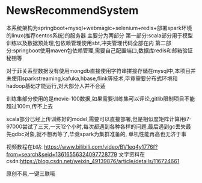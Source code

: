 # NewsRecommendSystem
本系统架构为springboot+mysql+webmagic+selenium+redis+部署spark环境的linux(推荐centos系统)的服务器
主要分为两部分
第一部分:scala部分用于模型训练以及数据预处理,包依赖管理使用sbt,冲突管理代码全部在内
第二部分:springboot使用maven包依赖管理,需要自己配置端口,数据库redis和邮箱验证秘钥等

对于菲关系型数据没有使用mongdb直接使用字符串拼接存储在mysql中,本项目并未使用sparkstreaming,kafuka,hbase,flink等技术,毕竟需要分布式环境和hadoop基础才能运行,对大部分人并不合适

训练集部分使用的是movie-100数据,如果需要训练集可以评论,gitlib限制项目不能超过100m,传不上去

scala部分已经上传训练好的model,需要可以直接部署,但是相似度矩阵计算用i7-97000尝试了三天,一天12个小时,每次都遇到各种各样的问题,最后遇到gc丢失最先gdbc对象,就不想再等了,毕竟spark为集群准备的,
单机性能再高也无济于事

视频教程在b站: https://www.bilibili.com/video/BV1eq4y1776f?from=search&seid=13616556324097728779
文字资料在csdn:https://blog.csdn.net/weixin_49139876/article/details/116724661

原创不易,一键三联哦
